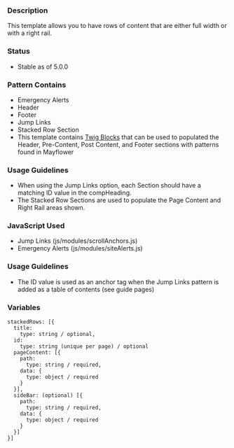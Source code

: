 ### Description
This template allows you to have rows of content that are either full width or with a right rail.

### Status
* Stable as of 5.0.0

### Pattern Contains
* Emergency Alerts
* Header
* Footer
* Jump Links
* Stacked Row Section
* This template contains [Twig Blocks](https://twig.symfony.com/doc/2.x/tags/extends.html) that can be used to populated the Header, Pre-Content, Post Content, and Footer sections with patterns found in Mayflower

### Usage Guidelines
* When using the Jump Links option, each Section should have a matching ID value in the compHeading.
* The Stacked Row Sections are used to populate the Page Content and Right Rail areas shown.

### JavaScript Used
* Jump Links (js/modules/scrollAnchors.js)
* Emergency Alerts (js/modules/siteAlerts.js)

### Usage Guidelines
* The ID value is used as an anchor tag when the Jump Links pattern is added as a table of contents (see guide pages)

### Variables
~~~
stackedRows: [{
  title:
    type: string / optional,
  id: 
    type: string (unique per page) / optional
  pageContent: [{
    path: 
      type: string / required,
    data: {
      type: object / required
    }
  }],
  sideBar: (optional) [{
    path: 
      type: string / required,
    data: {
      type: object / required
    }
  }]
}]
~~~
